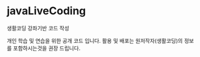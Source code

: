 # javaLiveCoding
생활코딩 강좌기반 코드 작성

개인 학습 및 연습을 위한 공개 코드 입니다. 
활용 및 배포는 원저작자(생활코딩)의 정보를 포함하시는것을 권장 드립니다. 
